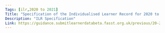 ```yaml
---
Tags: [ilr,2020 to 2021]
Title: "Specification of the Individualised Learner Record for 2020 to 2021"
Description: "ILR Specification"
Link: https://guidance.submitlearnerdatabeta.fasst.org.uk/previous/20-21/ilr
---
```


